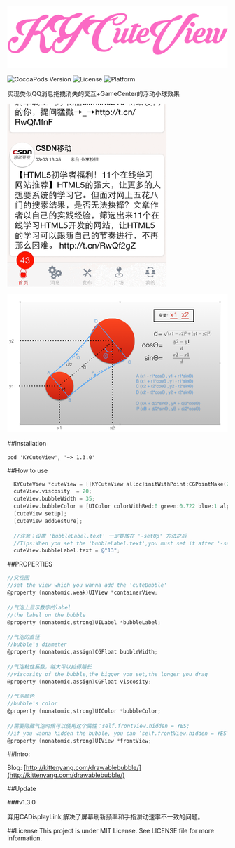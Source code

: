 <p align="left" >
  <img src="logo.png" alt="KYCuteView" title="KYCuteView">
</p>


![CocoaPods Version](https://img.shields.io/badge/pod-v1.3.0-brightgreen.svg)
![License](https://img.shields.io/badge/license-MIT-blue.svg)
![Platform](https://img.shields.io/badge/platform-iOS-red.svg)


实现类似QQ消息拖拽消失的交互+GameCenter的浮动小球效果

![](demo.gif)


![](demo.png)



##Installation

`pod 'KYCuteView', '~> 1.3.0'`


##How to use

```objective-c
  KYCuteView *cuteView = [[KYCuteView alloc]initWithPoint:CGPointMake(25, 505) superView:self.view];
  cuteView.viscosity  = 20;
  cuteView.bubbleWidth = 35;
  cuteView.bubbleColor = [UIColor colorWithRed:0 green:0.722 blue:1 alpha:1];
  [cuteView setUp];
  [cuteView addGesture];
    
  //注意：设置 'bubbleLabel.text' 一定要放在 '-setUp' 方法之后
  //Tips:When you set the 'bubbleLabel.text',you must set it after '-setUp'
  cuteView.bubbleLabel.text = @"13";
```


##PROPERTIES

```objective-c
//父视图
//set the view which you wanna add the 'cuteBubble'
@property (nonatomic,weak)UIView *containerView;

//气泡上显示数字的label
//the label on the bubble
@property (nonatomic,strong)UILabel *bubbleLabel;

//气泡的直径
//bubble's diameter
@property (nonatomic,assign)CGFloat bubbleWidth;

//气泡粘性系数，越大可以拉得越长
//viscosity of the bubble,the bigger you set,the longer you drag
@property (nonatomic,assign)CGFloat viscosity;

//气泡颜色
//bubble's color
@property (nonatomic,strong)UIColor *bubbleColor;

//需要隐藏气泡时候可以使用这个属性：self.frontView.hidden = YES;
//if you wanna hidden the bubble, you can ’self.frontView.hidden = YES‘
@property (nonatomic,strong)UIView *frontView;

```
##Intro:

  Blog: [http://kittenyang.com/drawablebubble/](http://kittenyang.com/drawablebubble/)

##Update

###v1.3.0

  弃用CADisplayLink,解决了屏幕刷新频率和手指滑动速率不一致的问题。


##License
This project is under MIT License. See LICENSE file for more information.
